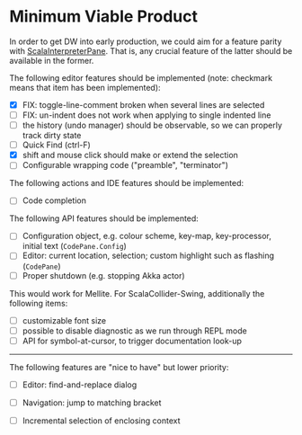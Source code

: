 # Minimum Viable Product

In order to get DW into early production, we could aim for a feature parity with
[ScalaInterpreterPane](https://git.iem.at/sciss/ScalaInterpreterPane). That is, any crucial feature
of the latter should be available in the former.

The following editor features should be implemented (note: checkmark means that item has been implemented):

 - [X] FIX: toggle-line-comment broken when several lines are selected
 - [ ] FIX: un-indent does not work when applying to single indented line
 - [ ] the history (undo manager) should be observable, so we can properly track dirty state
 - [ ] Quick Find (ctrl-F)
 - [X] shift and mouse click should make or extend the selection
 - [ ] Configurable wrapping code ("preamble", "terminator")
 
The following actions and IDE features should be implemented:

 - [ ] Code completion
 
The following API features should be implemented:

 - [ ] Configuration object, e.g. colour scheme, key-map, key-processor, initial text (`CodePane.Config`)
 - [ ] Editor: current location, selection; custom highlight such as flashing (`CodePane`)
 - [ ] Proper shutdown (e.g. stopping Akka actor)

This would work for Mellite. For ScalaCollider-Swing, additionally the following items:

 - [ ] customizable font size
 - [ ] possible to disable diagnostic as we run through REPL mode
 - [ ] API for symbol-at-cursor, to trigger documentation look-up

-----

The following features are "nice to have" but lower priority:

 - [ ] Editor: find-and-replace dialog
 - [ ] Navigation: jump to matching bracket
 - [ ] Incremental selection of enclosing context
 